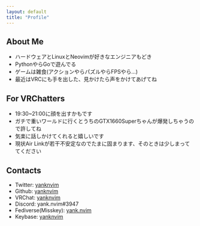 ```yaml
---
layout: default
title: "Profile"
---
```


## About Me
- ハードウェアとLinuxとNeovimが好きなエンジニアもどき
- PythonやらGoで遊んでる
- ゲームは雑食(アクションやらパズルやらFPSやら…)
- 最近はVRCにも手を出した、見かけたら声をかけてあげてね

## For VRChatters
- 19:30~21:00に顔を出すかもです
- ガチで重いワールドに行くとうちのGTX1660Superちゃんが爆発しちゃうので許してね
- 気楽に話しかけてくれると嬉しいです
- 現状Air Linkが若干不安定なのでたまに固まります、そのときは少しまっててください

## Contacts
- Twitter: [yanknvim](https://twitter.com/yanknvim)
- Github: [yanknvim](https://github.com/yanknvim)
- VRChat: [yanknvim](https://vrchat.com/home/user/usr_81dd1e49-4418-4bd5-a315-9790e94c240d)
- Discord: yank.nvim#3947
- Fediverse(Misskey): [yank.nvim](https://mi.yank-nvim.com/@yanknvim)
- Keybase: [yanknvim](https://keybase.io/yanknvim)
